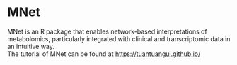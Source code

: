 # MNet

MNet is an R package that enables network-based interpretations of metabolomics, particularly integrated with clinical and transcriptomic data in an intuitive way.  
The tutorial of MNet can be found at 
https://tuantuangui.github.io/

